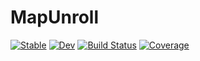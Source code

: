 # MapUnroll

[![Stable](https://img.shields.io/badge/docs-stable-blue.svg)](https://alecloudenback.github.io/MapUnroll.jl/stable/)
[![Dev](https://img.shields.io/badge/docs-dev-blue.svg)](https://alecloudenback.github.io/MapUnroll.jl/dev/)
[![Build Status](https://github.com/alecloudenback/MapUnroll.jl/actions/workflows/CI.yml/badge.svg?branch=main)](https://github.com/alecloudenback/MapUnroll.jl/actions/workflows/CI.yml?query=branch%3Amain)
[![Coverage](https://codecov.io/gh/alecloudenback/MapUnroll.jl/branch/main/graph/badge.svg)](https://codecov.io/gh/alecloudenback/MapUnroll.jl)
